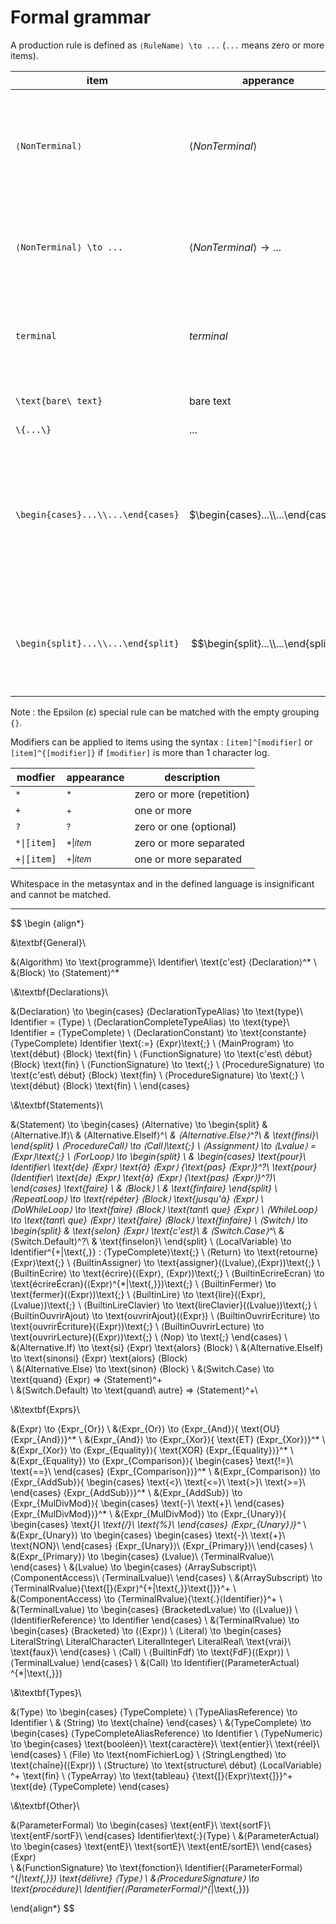 # Formal grammar

A production rule is defined as `⟨RuleName⟩ \to ...` (`...` means zero or more items).

item|apperance|description
-|-|-
`⟨NonTerminal⟩`|$⟨NonTerminal⟩$|reference to or definition of a production rule. Name matches `[A-Za-z0-9]+`.
`⟨NonTerminal⟩ \to ...`|$⟨NonTerminal⟩ \to ...$|Inline production definition. Name matches `[A-Za-z0-9]+`.
`terminal`|$terminal$|reference to a named terminal. Name matches `[A-Za-z0-9_]+`.
`\text{bare\ text}`|$\text{bare text}$|exact string (unnamed terminal)
`\{...\}`|$...$|grouping
`\begin{cases}...\\...\end{cases}`|$\begin{cases}...\\...\end{cases}$|alternative. choices are separated by newlines (`\\`). A trailing newline on the last choice is useless but allowed.
`\begin{split}...\\...\end{split}`|$$\begin{split}...\\...\end{split}$$|split a long line for readability. Represents its contents, akin to a grouping.

Note : the Epsilon (&epsilon;) special rule can be matched with the empty grouping `{}`.

Modifiers can be applied to items using the syntax : `[item]^[modifier]` or `[item]^{[modifier]}` if `[modifier]` is more than 1 character log.

modfier|appearance|description
-|-|-
`*`|$^*$|zero or more (repetition)
`+`|$^+$|one or more
`?`|$^?$|zero or one (optional)
`*\|[item]`|$^{*\|item}$|zero or more separated
`+\|[item]`|$^{+\|item}$|one or more separated

Whitespace in the metasyntax and in the defined language is insignificant and cannot be matched.

---

$$
\begin {align*}

&\textbf{General}\\

&⟨Algorithm⟩ \to \text{programme}\ Identifier\ \text{c'est} ⟨Declaration⟩^*
\\
&⟨Block⟩ \to ⟨Statement⟩^*

\\&\textbf{Declarations}\\

&⟨Declaration⟩ \to \begin{cases}
    ⟨DeclarationTypeAlias⟩ \to \text{type}\ Identifier = ⟨Type⟩
    \\
    ⟨DeclarationCompleteTypeAlias⟩ \to \text{type}\ Identifier = ⟨TypeComplete⟩
    \\
    ⟨DeclarationConstant⟩ \to \text{constante} ⟨TypeComplete⟩ Identifier \text{:=} ⟨Expr⟩\text{;}
    \\
    ⟨MainProgram⟩ \to \text{début} ⟨Block⟩ \text{fin}
    \\
    ⟨FunctionSignature⟩ \to  \text{c'est\ début} ⟨Block⟩ \text{fin}
    \\
    ⟨FunctionSignature⟩ \to \text{;}
    \\
    ⟨ProcedureSignature⟩ \to  \text{c'est\ début} ⟨Block⟩ \text{fin}
    \\
    ⟨ProcedureSignature⟩ \to \text{;}
    \\
    \text{début} ⟨Block⟩ \text{fin}
    \\
\end{cases}

\\&\textbf{Statements}\\

&⟨Statement⟩ \to \begin{cases}
    ⟨Alternative⟩ \to \begin{split}
    &   ⟨Alternative.If⟩\\
    &   ⟨Alternative.ElseIf⟩^*\\
    &   ⟨Alternative.Else⟩^?\\
    &   \text{finsi}\\
    \end{split}
    \\
    ⟨ProcedureCall⟩ \to ⟨Call⟩\text{;}
    \\
    ⟨Assignment⟩ \to ⟨Lvalue⟩ = ⟨Expr⟩\text{;}
    \\
    ⟨ForLoop⟩ \to \begin{split}
    \\
    &   \begin{cases}
            \text{pour}\ Identifier\ \text{de} ⟨Expr⟩ \text{à} ⟨Expr⟩ \{\text{pas} ⟨Expr⟩\}^?\\
            \text{pour}(Identifier\ \text{de} ⟨Expr⟩ \text{à} ⟨Expr⟩ \{\text{pas} ⟨Expr⟩\}^?)\\
        \end{cases}
        \text{faire} \\
    &   ⟨Block⟩ \\
    &   \text{finfaire}
    \end{split}
    \\
    ⟨RepeatLoop⟩ \to \text{répéter} ⟨Block⟩ \text{jusqu'à} ⟨Expr⟩
    \\
    ⟨DoWhileLoop⟩ \to \text{faire} ⟨Block⟩ \text{tant\ que} ⟨Expr⟩
    \\
    ⟨WhileLoop⟩ \to \text{tant\ que} ⟨Expr⟩ \text{faire} ⟨Block⟩ \text{finfaire}
    \\
    ⟨Switch⟩ \to \begin{split}
    &   \text{selon} ⟨Expr⟩ \text{c'est}\\
    &   ⟨Switch.Case⟩^*\\
    &   ⟨Switch.Default⟩^?\\
    &   \text{finselon}\\
    \end{split}
    \\
    ⟨LocalVariable⟩ \to Identifier^{+|\text{,}} : ⟨TypeComplete⟩\text{;}
    \\
    ⟨Return⟩ \to \text{retourne} ⟨Expr⟩\text{;}
    \\
    ⟨BuiltinAssigner⟩ \to \text{assigner}(⟨Lvalue⟩,⟨Expr⟩)\text{;}
    \\
    ⟨BuiltinEcrire⟩ \to \text{écrire}(⟨Expr⟩, ⟨Expr⟩)\text{;}
    \\
    ⟨BuiltinEcrireEcran⟩ \to \text{écrireÉcran}(⟨Expr⟩^{*|\text{,}})\text{;}
    \\
    ⟨BuiltinFermer⟩ \to \text{fermer}(⟨Expr⟩)\text{;}
    \\
    ⟨BuiltinLire⟩ \to \text{lire}(⟨Expr⟩,⟨Lvalue⟩)\text{;}
    \\
    ⟨BuiltinLireClavier⟩ \to \text{lireClavier}(⟨Lvalue⟩)\text{;}
    \\
    ⟨BuiltinOuvrirAjout⟩ \to \text{ouvrirAjout}(⟨Expr⟩)
    \\
    ⟨BuiltinOuvrirEcriture⟩ \to \text{ouvrirÉcriture}(⟨Expr⟩)\text{;}
    \\
    ⟨BuiltinOuvrirLecture⟩ \to \text{ouvrirLecture}(⟨Expr⟩)\text{;}
    \\
    ⟨Nop⟩ \to \text{;}
\end{cases}
\\
&⟨Alternative.If⟩ \to \text{si} ⟨Expr⟩ \text{alors} ⟨Block⟩
\\
&⟨Alternative.ElseIf⟩ \to \text{sinonsi} ⟨Expr⟩ \text{alors} ⟨Block⟩\
\\
&⟨Alternative.Else⟩ \to \text{sinon} ⟨Block⟩
\\
&⟨Switch.Case⟩ \to \text{quand} ⟨Expr⟩ => ⟨Statement⟩^+\
\\
&⟨Switch.Default⟩ \to \text{quand\ autre} => ⟨Statement⟩^+\

\\&\textbf{Exprs}\\

&⟨Expr⟩ \to ⟨Expr_{Or}⟩
\\
&⟨Expr_{Or}⟩ \to ⟨Expr_{And}⟩\{
\text{OU}
⟨Expr_{And}⟩\}^*
\\
&⟨Expr_{And}⟩ \to ⟨Expr_{Xor}⟩\{
\text{ET}
⟨Expr_{Xor}⟩\}^*
\\
&⟨Expr_{Xor}⟩ \to ⟨Expr_{Equality}⟩\{
\text{XOR}
⟨Expr_{Equality}⟩\}^*
\\
&⟨Expr_{Equality}⟩ \to ⟨Expr_{Comparison}⟩\{
\begin{cases}
    \text{!=}\\
    \text{==}\\
\end{cases}
⟨Expr_{Comparison}⟩\}^*
\\
&⟨Expr_{Comparison}⟩ \to ⟨Expr_{AddSub}⟩\{
\begin{cases}
    \text{<}\\
    \text{<=}\\
    \text{>}\\
    \text{>=}\\
\end{cases}
⟨Expr_{AddSub}⟩\}^*
\\
&⟨Expr_{AddSub}⟩ \to ⟨Expr_{MulDivMod}⟩\{
\begin{cases}
    \text{-}\\
    \text{+}\\
\end{cases}
⟨Expr_{MulDivMod}⟩\}^*
\\
&⟨Expr_{MulDivMod}⟩ \to ⟨Expr_{Unary}⟩\{
\begin{cases}
    \text{*}\\
    \text{/}\\
    \text{\%}\\
\end{cases}
⟨Expr_{Unary}⟩\}^*
\\
&⟨Expr_{Unary}⟩ \to \begin{cases}
    \begin{cases}
        \text{-}\\
        \text{+}\\
        \text{NON}\\
    \end{cases} ⟨Expr_{Unary}⟩\\
    ⟨Expr_{Primary}⟩\\
\end{cases}
\\
&⟨Expr_{Primary}⟩ \to \begin{cases}
    ⟨Lvalue⟩\\
    ⟨TerminalRvalue⟩\\
\end{cases}
\\
&⟨Lvalue⟩ \to \begin{cases}
    ⟨ArraySubscript⟩\\
    ⟨ComponentAccess⟩\\
    ⟨TerminalLvalue⟩\\
\end{cases}
\\
&⟨ArraySubscript⟩ \to ⟨TerminalRvalue⟩\{\text{[}⟨Expr⟩^{+|\text{,}}\text{]}\}^+
\\
&⟨ComponentAccess⟩ \to ⟨TerminalRvalue⟩\{\text{.}⟨Identifier⟩\}^+
\\
&⟨TerminalLvalue⟩ \to \begin{cases}
    ⟨BracketedLvalue⟩ \to (⟨Lvalue⟩)
    \\
    ⟨IdentifierReference⟩ \to Identifier
\end{cases}
\\
&⟨TerminalRvalue⟩ \to \begin{cases}
    ⟨Bracketed⟩ \to (⟨Expr⟩)
    \\
    ⟨Literal⟩ \to \begin{cases}
        LiteralString\\
        LiteralCharacter\\
        LiteralInteger\\
        LiteralReal\\
        \text{vrai}\\
        \text{faux}\\
    \end{cases}
    \\
    ⟨Call⟩
    \\
    ⟨BuiltinFdf⟩ \to \text{FdF}(⟨Expr⟩)
    \\
    ⟨TerminalLvalue⟩
\end{cases}
\\
&⟨Call⟩ \to Identifier(⟨ParameterActual⟩^{*|\text{,}})

\\&\textbf{Types}\\

&⟨Type⟩ \to \begin{cases}
    ⟨TypeComplete⟩
    \\
    ⟨TypeAliasReference⟩ \to Identifier
    \\
&    ⟨String⟩ \to \text{chaîne}
\end{cases}
\\
&⟨TypeComplete⟩ \to \begin{cases}
    ⟨TypeCompleteAliasReference⟩ \to Identifier
    \\
    ⟨TypeNumeric⟩ \to \begin{cases}
        \text{booléen}\\
        \text{caractère}\\
        \text{entier}\\
        \text{réel}\\
    \end{cases}
    \\
    ⟨File⟩ \to \text{nomFichierLog}
    \\
    ⟨StringLengthed⟩ \to \text{chaîne}(⟨Expr⟩)
    \\
    ⟨Structure⟩ \to \text{structure\ début} ⟨LocalVariable⟩^+ \text{fin}
    \\
    ⟨TypeArray⟩ \to \text{tableau} {\text{[}⟨Expr⟩\text{]}}^+ \text{de} ⟨TypeComplete⟩
\end{cases}

\\&\textbf{Other}\\

&⟨ParameterFormal⟩ \to \begin{cases}
    \text{entF}\\
    \text{sortF}\\
    \text{entF/sortF}\\
\end{cases} Identifier\text{:}⟨Type⟩
\\
&⟨ParameterActual⟩ \to \begin{cases}
    \text{entE}\\
    \text{sortE}\\
    \text{entE/sortE}\\
\end{cases} ⟨Expr⟩\
\\
&⟨FunctionSignature⟩ \to \text{fonction}\ Identifier(⟨ParameterFormal⟩^{*|\text{,}}) \text{délivre} ⟨Type⟩
\\
&⟨ProcedureSignature⟩ \to \text{procédure}\ Identifier(⟨ParameterFormal⟩^{*|\text{,}})

\end{align*}
$$
